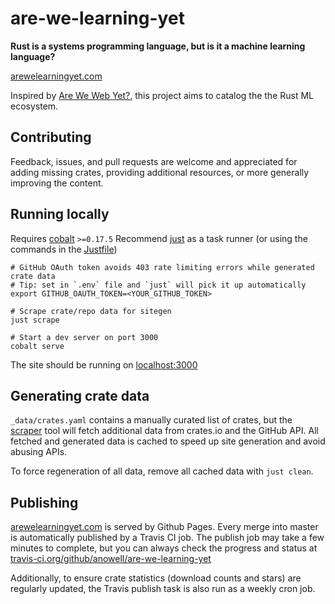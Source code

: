 # are-we-learning-yet

**Rust is a systems programming language, but is it a machine learning language?**

[arewelearningyet.com](http://arewelearningyet.com)

Inspired by [Are We Web Yet?](http://arewewebyet.org/), this project aims to catalog the the Rust ML ecosystem.

## Contributing

Feedback, issues, and pull requests are welcome and appreciated for adding missing crates,
providing additional resources, or more generally improving the content.

## Running locally

Requires [cobalt](https://cobalt-org.github.io/) `>=0.17.5`
Recommend [just](https://github.com/casey/just) as a task runner (or using the commands in the [Justfile](Justfile))


```
# GitHub OAuth token avoids 403 rate limiting errors while generated crate data
# Tip: set in `.env` file and `just` will pick it up automatically
export GITHUB_OAUTH_TOKEN=<YOUR_GITHUB_TOKEN>

# Scrape crate/repo data for sitegen 
just scrape

# Start a dev server on port 3000
cobalt serve
```

The site should be running on [localhost:3000](http://localhost:3000)

## Generating crate data

`_data/crates.yaml` contains a manually curated list of crates,
but the [scraper](scraper) tool will fetch additional data from crates.io
and the GitHub API. All fetched and generated data is cached
to speed up site generation and avoid abusing APIs.

To force regeneration of all data, remove all cached data with `just clean`.

## Publishing

[arewelearningyet.com](arewelearningyet.com) is served by Github Pages.
Every merge into master is automatically published by a Travis CI job.
The publish job may take a few minutes to complete, but you can always check the progress
and status at [travis-ci.org/github/anowell/are-we-learning-yet](https://travis-ci.org/github/anowell/are-we-learning-yet)

Additionally, to ensure crate statistics (download counts and stars)
are regularly updated, the Travis publish task is also run as a weekly cron job.
